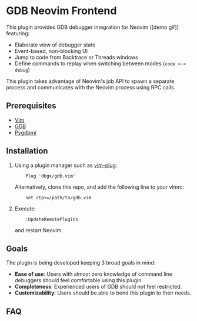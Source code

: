 # GDB Neovim Frontend

This plugin provides GDB debugger integration for Neovim ([demo gif]) featuring:

* Elaborate view of debugger state
* Event-based, non-blocking UI
* Jump to code from Backtrace or Threads windows
* Define commands to replay when switching between modes (`code <-> debug`)

This plugin takes advantage of Neovim's job API to spawn a separate process
and communicates with the Neovim process using RPC calls.

## Prerequisites

* [Vim](https://github.com/vim/vim)
* [GDB](https://www.gnu.org/software/gdb/)
* [Pygdbmi](https://github.com/cs01/pygdbmi)

## Installation

1. Using a plugin manager such as [vim-plug](https://github.com/junegunn/vim-plug):

   ```
       Plug 'dbgx/gdb.vim'
   ```

   Alternatively, clone this repo, and add the following line to your vimrc:

   ```
       set rtp+=/path/to/gdb.vim
   ```

2. Execute:

   ```
       :UpdateRemotePlugins
   ```

   and restart Neovim.

## Goals

The plugin is being developed keeping 3 broad goals in mind:

* **Ease of use**: Users with almost zero knowledge of command line debuggers should feel comfortable using this plugin.
* **Completeness**: Experienced users of GDB should not feel restricted.
* **Customizability**: Users should be able to bend this plugin to their needs.

## FAQ
